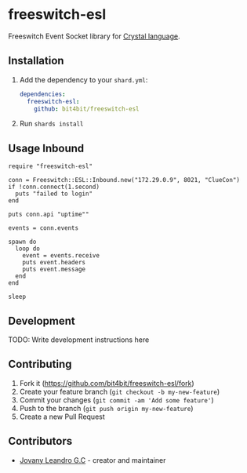 # freeswitch-esl

Freeswitch Event Socket library for [Crystal language](https://github.com/crystal-lang/crystal).


## Installation

1. Add the dependency to your `shard.yml`:

   ```yaml
   dependencies:
     freeswitch-esl:
       github: bit4bit/freeswitch-esl
   ```

2. Run `shards install`

## Usage Inbound

```crystal
require "freeswitch-esl"

conn = Freeswitch::ESL::Inbound.new("172.29.0.9", 8021, "ClueCon")
if !conn.connect(1.second)
  puts "failed to login"
end

puts conn.api "uptime""

events = conn.events

spawn do
  loop do
    event = events.receive
    puts event.headers
    puts event.message
  end
end

sleep
```

## Development

TODO: Write development instructions here

## Contributing

1. Fork it (<https://github.com/bit4bit/freeswitch-esl/fork>)
2. Create your feature branch (`git checkout -b my-new-feature`)
3. Commit your changes (`git commit -am 'Add some feature'`)
4. Push to the branch (`git push origin my-new-feature`)
5. Create a new Pull Request

## Contributors

- [Jovany Leandro G.C](https://github.com/bit4bit) - creator and maintainer
